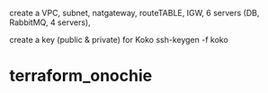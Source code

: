 create a VPC, subnet, natgateway, routeTABLE, IGW, 6 servers (DB, RabbitMQ, 4 servers), 


create a key (public & private) for Koko
	ssh-keygen -f koko


# terraform_onochie
